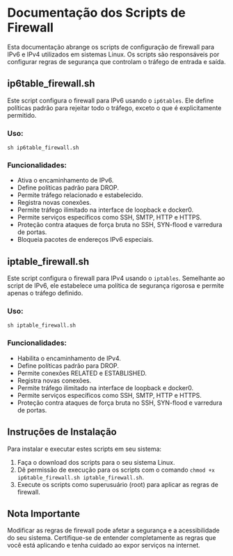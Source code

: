 Documentação dos Scripts de Firewall
====================================

Esta documentação abrange os scripts de configuração de firewall para IPv6 e IPv4 utilizados em sistemas Linux. Os scripts são responsáveis por configurar regras de segurança que controlam o tráfego de entrada e saída.

ip6table_firewall.sh
---------------------

Este script configura o firewall para IPv6 usando o `ip6tables`. Ele define políticas padrão para rejeitar todo o tráfego, exceto o que é explicitamente permitido.

### Uso:

    sh ip6table_firewall.sh

### Funcionalidades:

*   Ativa o encaminhamento de IPv6.
*   Define políticas padrão para DROP.
*   Permite tráfego relacionado e estabelecido.
*   Registra novas conexões.
*   Permite tráfego ilimitado na interface de loopback e docker0.
*   Permite serviços específicos como SSH, SMTP, HTTP e HTTPS.
*   Proteção contra ataques de força bruta no SSH, SYN-flood e varredura de portas.
*   Bloqueia pacotes de endereços IPv6 especiais.

iptable_firewall.sh
--------------------

Este script configura o firewall para IPv4 usando o `iptables`. Semelhante ao script de IPv6, ele estabelece uma política de segurança rigorosa e permite apenas o tráfego definido.

### Uso:

    sh iptable_firewall.sh

### Funcionalidades:

*   Habilita o encaminhamento de IPv4.
*   Define políticas padrão para DROP.
*   Permite conexões RELATED e ESTABLISHED.
*   Registra novas conexões.
*   Permite tráfego ilimitado na interface de loopback e docker0.
*   Permite serviços específicos como SSH, SMTP, HTTP e HTTPS.
*   Proteção contra ataques de força bruta no SSH, SYN-flood e varredura de portas.

Instruções de Instalação
------------------------

Para instalar e executar estes scripts em seu sistema:

1.  Faça o download dos scripts para o seu sistema Linux.
2.  Dê permissão de execução para os scripts com o comando `chmod +x ip6table_firewall.sh iptable_firewall.sh`.
3.  Execute os scripts como superusuário (root) para aplicar as regras de firewall.

Nota Importante
---------------

Modificar as regras de firewall pode afetar a segurança e a acessibilidade do seu sistema. Certifique-se de entender completamente as regras que você está aplicando e tenha cuidado ao expor serviços na internet.
